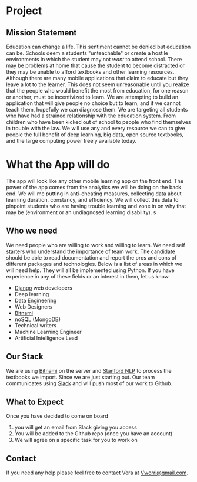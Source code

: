 # Project
## Mission Statement
Education can change a life. This sentiment cannot be denied but education can be. Schools deem a students "unteachable" or create a hostile environments in which the student may not *want* to attend school. There may be problems at home that cause the student to become distracted or they may be unable to afford textbooks and other learning resources.
		Although there are many mobile applications that claim to educate but they leave a lot to the learner. This does not seem unreasonable until you realize that the people who would benefit the most from education, for one reason or another, must be incentivized to learn.
		We are attempting to build an application that will give people no choice but to learn, and if we cannot teach them, hopefully we can diagnose them.
		We are targeting all students who have had a strained relationship with the education system. From children who have been kicked out of school to people who find themselves in trouble with the law. 
		We will use any and every resource we can to give people the full benefit of deep learning, big data, open source textbooks, and the large computing power freely available today. 
# What the App will do
The app will look like any other mobile learning app on the front end. The power of the app comes from the analytics we will be doing on the back end. We will me putting in anti-cheating measures, collecting data about learning duration, constancy, and efficiency. We will collect this data to pinpoint students who are having trouble learning and zone in on why that may be (environment or an undiagnosed learning disability). s
## Who we need
We need people who are willing to work and willing to learn. We need self starters who understand the importance of team work. The candidate should be able to read documentation and report the pros and cons of different packages and technologies.
Below is a list of areas in which we will need help. They will all be implemented using Python. If you have experience in any of these fields or an interest in them, let us know.	

- [Django](https://www.djangoproject.com/) web developers
- Deep learning 
- Data Engineering
- Web Designers
- [Bitnami](https://bitnami.com/) 
- noSQL ([MongoDB](https://www.mongodb.com/))
- Technical writers
- Machine Learning Engineer
- Artificial Intelligence Lead

## Our Stack
We are using [Bitnami](https://bitnami.com/) on the server and [Stanford NLP](http://nlp.stanford.edu:8080/corenlp/process) to process the textbooks we import. Since we are just starting out. Our team communicates using [Slack](https://slack.com/) and will push most of our work to Github. 
## What to Expect
Once you have decided to come on board 

1. you will get an email from Slack giving you access
2. You will be added to the Github repo (once you have 	an account)
3. We will agree on a specific task for you to work on


## Contact
If you need any help please feel free to contact Vera  at Vworri@gmail.com.
